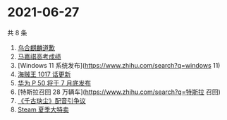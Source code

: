 # 2021-06-27

共 8 条

<!-- BEGIN -->
<!-- 最后更新时间 Sun Jun 27 2021 08:22:20 GMT+0800 (China Standard Time) -->

1. [乌合麒麟道歉](https://www.zhihu.com/search?q=乌合麒麟)
2. [马嘉祺高考成绩](https://www.zhihu.com/search?q=马嘉祺高考)
3. [Windows 11 系统发布](https://www.zhihu.com/search?q=windows 11)
4. [海贼王 1017 话更新](https://www.zhihu.com/search?q=海贼王)
5. [华为 P 50 将于 7 月底发布](https://www.zhihu.com/search?q=华为p50)
6. [特斯拉召回 28 万辆车](https://www.zhihu.com/search?q=特斯拉 召回)
7. [《千古玦尘》配音引争议](https://www.zhihu.com/search?q=千古玦尘配音)
8. [Steam 夏季大特卖](https://www.zhihu.com/search?q=Steam)

<!-- END -->
